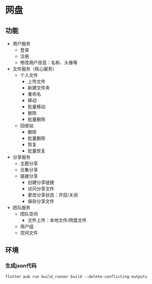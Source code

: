 # 网盘

## 功能

- 用户服务
    - 登录
    - 注册
    - 修改用户信息：名称、头像等
- 文件服务（核心服务）
    - 个人文件
        - 上传文件
        - 新建文件夹
        - 重命名
        - 移动
        - 批量移动
        - 删除
        - 批量删除
    - 回收站
        - 删除
        - 批量删除
        - 恢复
        - 批量恢复
- 分享服务
    - 主题分享
    - 合集分享
    - 链接分享
        - 创建分享链接
        - 访问分享文件
        - 更改分享状态：开启/关闭
        - 保存分享文件
- 团队服务
    - 团队空间
      - 文件上传：本地文件/网盘文件
    - 用户组
    - 空间文件

## 环境

### 生成json代码

```shell
flutter pub run build_runner build --delete-conflicting-outputs
```